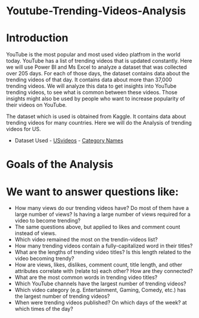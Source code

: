 # Youtube-Trending-Videos-Analysis

# Introduction
YouTube is the most popular and most used video platfrom in the world today. YouTube has a list of trending videos that is updated constantly. Here we will use Power BI and Ms Excel to analyze a dataset that was collected over 205 days. For each of those days, the dataset contains data about the trending videos of that day. It contains data about more than 37,000 trending videos. We will analyze this data to get insights into YouTube trending videos, to see what is common between these videos. Those insights might also be used by people who want to increase popularity of their videos on YouTube.

The dataset which is used is obtained from Kaggle. It contains data about trending videos for many countries. Here we will do the Analysis of trending videos for US.
 - Dataset Used - <a href="https://drive.google.com/file/d/1qugMIRiaDPny8yKJu3Q3DQMjYVAypBAL/view?usp=drive_link">USvideos</a>
                - <a href="https://github.com/Alazizu6798/Youtube-Trending-Videos-Analysis/blob/main/Category_name.xlsx">Category Names</a>

# Goals of the Analysis

# We want to answer questions like:
- How many views do our trending videos have? Do most of them have a large number of views? Is having a large number of views required for a video to become trending?
- The same questions above, but applied to likes and comment count instead of views.
- Which video remained the most on the trendin-videos list?
- How many trending videos contain a fully-capitalized word in their titles?
- What are the lengths of trending video titles? Is this length related to the video becoming trendy?
- How are views, likes, dislikes, comment count, title length, and other attributes correlate with (relate to) each other? How are they connected?
- What are the most common words in trending video titles?
- Which YouTube channels have the largest number of trending videos?
- Which video category (e.g. Entertainment, Gaming, Comedy, etc.) has the largest number of trending videos?
- When were trending videos published? On which days of the week? at which times of the day?
